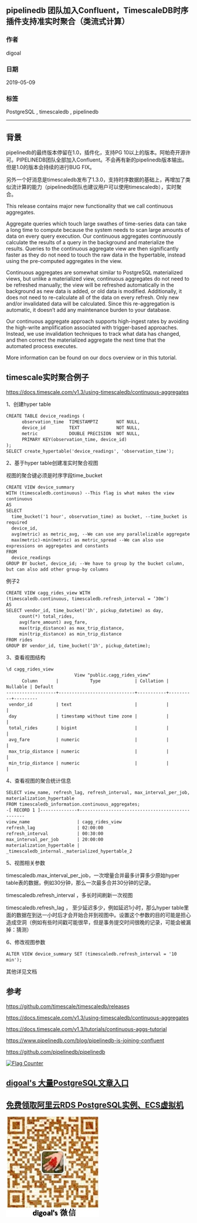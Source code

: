 ## pipelinedb 团队加入Confluent，TimescaleDB时序插件支持准实时聚合（类流式计算）  
                                                                                                                                              
### 作者                                                                                                                                              
digoal                                                                                                                                              
                                                                                                                                              
### 日期                                                                                                                                              
2019-05-09                                                                                                                                              
                                                                                                                                              
### 标签                                                                                                                                              
PostgreSQL , timescaledb , pipelinedb      
                                                             
----                                                                                                                                        
                                                                                                                                          
## 背景        
pipelinedb的最终版本停留在1.0，插件化，支持PG 10以上的版本。阿帕奇开源许可。PIPELINEDB团队全部加入Confluent。不会再有新的pipelinedb版本输出。但是1.0的版本会持续的进行BUG FIX。  
  
另外一个好消息是timescaledb发布了1.3.0，支持时序数据的基础上，再增加了类似流计算的能力（pipelinedb团队也建议用户可以使用timescaledb），实时聚合。  
  
This release contains major new functionality that we call continuous aggregates.  
  
Aggregate queries which touch large swathes of time-series data can take a long time to compute because the system needs to scan large amounts of data on every query execution. Our continuous aggregates continuously calculate the results of a query in the background and materialize the results. Queries to the continuous aggregate view are then significantly faster as they do not need to touch the raw data in the hypertable, instead using the pre-computed aggregates in the view.  
  
Continuous aggregates are somewhat similar to PostgreSQL materialized views, but unlike a materialized view, continuous aggregates do not need to be refreshed manually; the view will be refreshed automatically in the background as new data is added, or old data is modified. Additionally, it does not need to re-calculate all of the data on every refresh. Only new and/or invalidated data will be calculated. Since this re-aggregation is automatic, it doesn’t add any maintenance burden to your database.  
  
Our continuous aggregate approach supports high-ingest rates by avoiding the high-write amplification associated with trigger-based approaches. Instead, we use invalidation techniques to track what data has changed, and then correct the materialized aggregate the next time that the automated process executes.  
  
More information can be found on our docs overview or in this tutorial.  
  
## timescale实时聚合例子  
https://docs.timescale.com/v1.3/using-timescaledb/continuous-aggregates  
  
1、创建hyper table  
  
```  
CREATE TABLE device_readings (  
      observation_time  TIMESTAMPTZ       NOT NULL,  
      device_id         TEXT              NOT NULL,  
      metric            DOUBLE PRECISION  NOT NULL,  
      PRIMARY KEY(observation_time, device_id)  
);  
SELECT create_hypertable('device_readings', 'observation_time');  
```  
  
2、基于hyper table创建准实时聚合视图  
  
视图的聚合键必须是时序字段time_bucket  
  
```  
CREATE VIEW device_summary  
WITH (timescaledb.continuous) --This flag is what makes the view continuous  
AS  
SELECT  
  time_bucket('1 hour', observation_time) as bucket, --time_bucket is required  
  device_id,  
  avg(metric) as metric_avg, --We can use any parallelizable aggregate  
  max(metric)-min(metric) as metric_spread --We can also use expressions on aggregates and constants  
FROM  
  device_readings  
GROUP BY bucket, device_id; --We have to group by the bucket column, but can also add other group-by columns  
```  
  
例子2  
  
```  
CREATE VIEW cagg_rides_view WITH   
(timescaledb.continuous, timescaledb.refresh_interval = ’30m’)  
AS  
SELECT vendor_id, time_bucket('1h', pickup_datetime) as day,  
     count(*) total_rides,   
     avg(fare_amount) avg_fare,   
     max(trip_distance) as max_trip_distance,  
     min(trip_distance) as min_trip_distance  
FROM rides  
GROUP BY vendor_id, time_bucket('1h', pickup_datetime);  
```  
  
3、查看视图结构  
  
  
```  
\d cagg_rides_view  
                          View "public.cagg_rides_view"  
      Column       |            Type             | Collation | Nullable | Default   
-------------------+-----------------------------+-----------+----------+---------  
 vendor_id         | text                        |           |          |   
 day               | timestamp without time zone |           |          |   
 total_rides       | bigint                      |           |          |   
 avg_fare          | numeric                     |           |          |   
 max_trip_distance | numeric                     |           |          |   
 min_trip_distance | numeric                     |           |          |   
```  
  
4、查看视图的聚合统计信息  
  
  
```  
SELECT view_name, refresh_lag, refresh_interval, max_interval_per_job, materialization_hypertable   
FROM timescaledb_information.continuous_aggregates;  
-[ RECORD 1 ]--------------+-------------------------------------------------  
view_name                  | cagg_rides_view  
refresh_lag                | 02:00:00  
refresh_interval           | 00:30:00  
max_interval_per_job       | 20:00:00  
materialization_hypertable | _timescaledb_internal._materialized_hypertable_2  
```  
  
5、视图相关参数  
  
timescaledb.max_interval_per_job，一次增量合并最多计算多少原始hyper table表的数据，例如30分钟，那么一次最多合并30分钟的记录。  
  
timescaledb.refresh_interval ，多长时间刷新一次视图  
  
timescaledb.refresh_lag ， 至少延迟多少，例如延迟1小时，那么hyper table里面的数据在到达一小时后才会开始合并到视图中。设置这个参数的目的可能是担心造成空洞（例如有些时间戳可能很早，但是事务提交时间很晚的记录，可能会被漏掉：猜测）  
  
  
  
6、修改视图参数  
  
```  
ALTER VIEW device_summary SET (timescaledb.refresh_interval = '10 min');  
```  
  
其他详见文档  
  
  
## 参考  
https://github.com/timescale/timescaledb/releases  
  
https://docs.timescale.com/v1.3/using-timescaledb/continuous-aggregates  
  
https://docs.timescale.com/v1.3/tutorials/continuous-aggs-tutorial  
  
https://www.pipelinedb.com/blog/pipelinedb-is-joining-confluent  
  
https://github.com/pipelinedb/pipelinedb  
  
  
  
    
  
<a rel="nofollow" href="http://info.flagcounter.com/h9V1"  ><img src="http://s03.flagcounter.com/count/h9V1/bg_FFFFFF/txt_000000/border_CCCCCC/columns_2/maxflags_12/viewers_0/labels_0/pageviews_0/flags_0/"  alt="Flag Counter"  border="0"  ></a>  
  
  
## [digoal's 大量PostgreSQL文章入口](https://github.com/digoal/blog/blob/master/README.md "22709685feb7cab07d30f30387f0a9ae")
  
  
## [免费领取阿里云RDS PostgreSQL实例、ECS虚拟机](https://free.aliyun.com/ "57258f76c37864c6e6d23383d05714ea")
  
  
![digoal's weixin](../pic/digoal_weixin.jpg "f7ad92eeba24523fd47a6e1a0e691b59")
  
